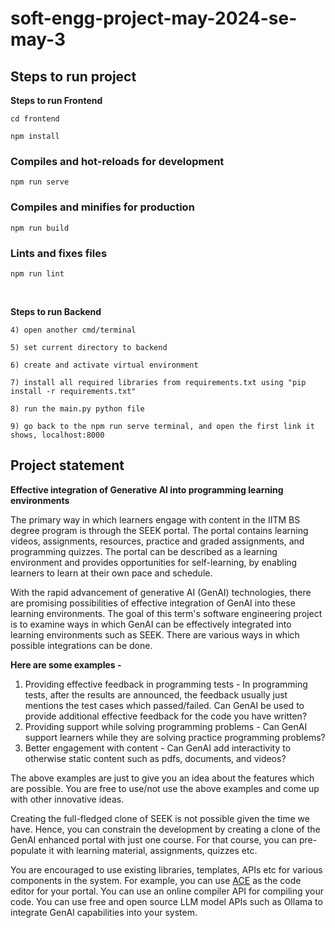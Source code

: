 # soft-engg-project-may-2024-se-may-3
## Steps to run project
**Steps to run Frontend**
```
cd frontend
```
```
npm install
```

### Compiles and hot-reloads for development
```
npm run serve
```

### Compiles and minifies for production
```
npm run build
```

### Lints and fixes files
```
npm run lint
```
<br>

**Steps to run Backend**
```
4) open another cmd/terminal
```
```
5) set current directory to backend
```
```
6) create and activate virtual environment
```
```
7) install all required libraries from requirements.txt using "pip install -r requirements.txt"
```
```
8) run the main.py python file 
```
```
9) go back to the npm run serve terminal, and open the first link it shows, localhost:8000
```
## Project statement
**Effective integration of Generative AI into programming learning environments**

The primary way in which learners engage with content in the IITM BS degree program is through the SEEK portal. The portal contains learning videos, assignments, resources, practice and graded assignments, and programming quizzes. The portal can be described as a learning environment and provides opportunities for self-learning, by enabling learners to learn at their own pace and schedule.

With the rapid advancement of generative AI (GenAI) technologies, there are promising possibilities of effective integration of GenAI into these learning environments. The goal of this term's software engineering project is to examine ways in which GenAI can be effectively integrated into learning environments such as SEEK. There are various ways in which possible integrations can be done.

**Here are some examples -**

1. Providing effective feedback in programming tests - In programming tests, after the results are announced, the feedback usually just mentions the test cases which passed/failed. Can GenAI be used to provide additional effective feedback for the code you have written?
2. Providing support while solving programming problems - Can GenAI support learners while they are solving practice programming problems?
3. Better engagement with content - Can GenAI add interactivity to otherwise static content such as pdfs, documents, and videos?

The above examples are just to give you an idea about the features which are possible. You are free to use/not use the above examples and come up with other innovative ideas.

Creating the full-fledged clone of SEEK is not possible given the time we have. Hence, you can constrain the development by creating a clone of the GenAI enhanced portal with just one course. For that course, you can pre-populate it with learning material, assignments, quizzes etc.

You are encouraged to use existing libraries, templates, APIs etc for various components in the system. For example, you can use [ACE](https://ace.c9.io/) as the code editor for your portal. You can use an online compiler API for compiling your code. You can use free and open source LLM model APIs such as Ollama to integrate GenAI capabilities into your system.
